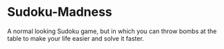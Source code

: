 # Sudoku-Madness

A normal looking Sudoku game, but in which you can throw bombs at the table to make your life easier and solve it faster.
